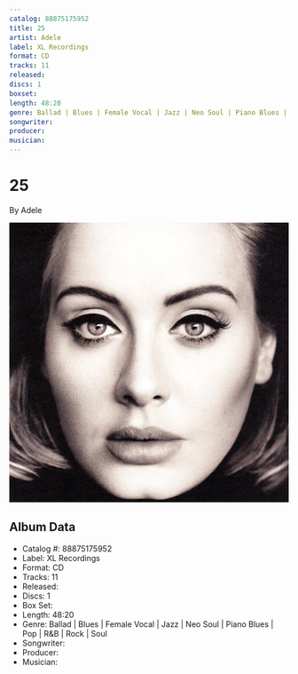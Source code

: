 ```yaml
---
catalog: 88875175952
title: 25
artist: Adele
label: XL Recordings
format: CD
tracks: 11
released: 
discs: 1
boxset: 
length: 48:20
genre: Ballad | Blues | Female Vocal | Jazz | Neo Soul | Piano Blues | Pop | R&B | Rock | Soul
songwriter: 
producer: 
musician: 
---
```


# 25

By Adele

![](../../assets/cdcovers/Adele-25.png)

## Album Data

- Catalog #: 88875175952
- Label: XL Recordings
- Format: CD
- Tracks: 11
- Released: 
- Discs: 1
- Box Set: 
- Length: 48:20
- Genre: Ballad | Blues | Female Vocal | Jazz | Neo Soul | Piano Blues | Pop | R&B | Rock | Soul
- Songwriter: 
- Producer: 
- Musician: 

